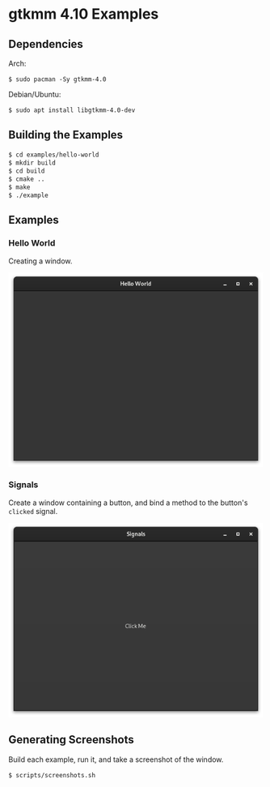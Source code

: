# gtkmm 4.10 Examples

## Dependencies

Arch:

```console
$ sudo pacman -Sy gtkmm-4.0
```

Debian/Ubuntu:

```console
$ sudo apt install libgtkmm-4.0-dev
```


## Building the Examples

```console
$ cd examples/hello-world
$ mkdir build
$ cd build
$ cmake ..
$ make
$ ./example
```

## Examples

### Hello World

Creating a window.

![Hello World](examples/hello-world/screenshot.png)

### Signals

Create a window containing a button, and bind a method to the button's `clicked` signal.

![Signals](examples/signals/screenshot.png)

## Generating Screenshots

Build each example, run it, and take a screenshot of the window.

```console
$ scripts/screenshots.sh
```
